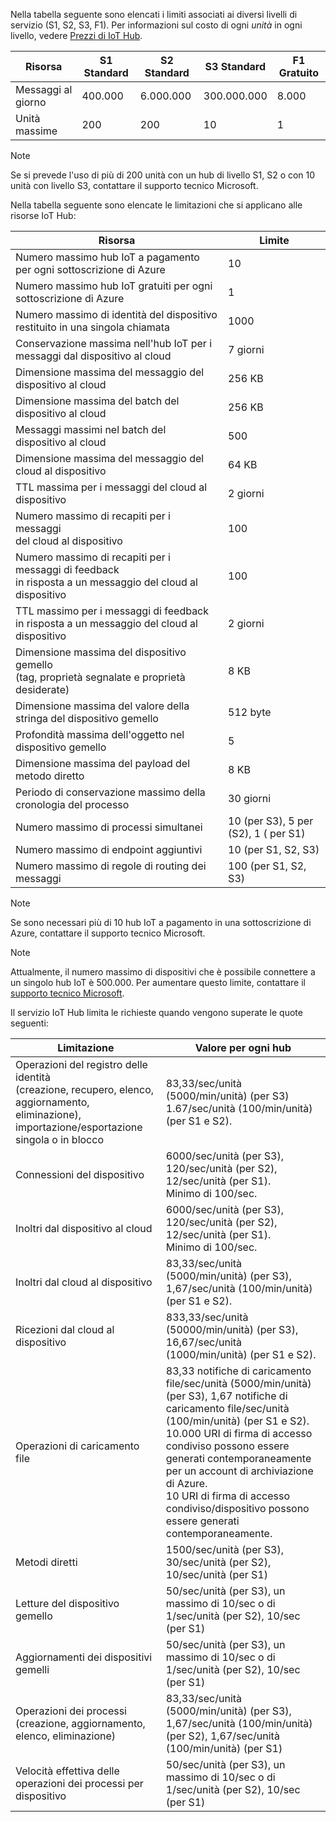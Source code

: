 Nella tabella seguente sono elencati i limiti associati ai diversi livelli di servizio (S1, S2, S3, F1). Per informazioni sul costo di ogni *unità* in ogni livello, vedere [Prezzi di IoT Hub](https://azure.microsoft.com/pricing/details/iot-hub/).

| Risorsa | S1 Standard | S2 Standard | S3 Standard | F1 Gratuito |
| --- | --- | --- | --- | --- |
| Messaggi al giorno |400.000 |6.000.000 |300.000.000 |8.000 |
| Unità massime |200 |200 |10 |1 |

> [!NOTE]
> Se si prevede l'uso di più di 200 unità con un hub di livello S1, S2 o con 10 unità con livello S3, contattare il supporto tecnico Microsoft.
> 
> 

Nella tabella seguente sono elencate le limitazioni che si applicano alle risorse IoT Hub:

| Risorsa | Limite |
| --- | --- |
| Numero massimo hub IoT a pagamento per ogni sottoscrizione di Azure |10 |
| Numero massimo hub IoT gratuiti per ogni sottoscrizione di Azure |1 |
| Numero massimo di identità del dispositivo<br/> restituito in una singola chiamata |1000 |
| Conservazione massima nell'hub IoT per i messaggi dal dispositivo al cloud |7 giorni |
| Dimensione massima del messaggio del dispositivo al cloud |256 KB |
| Dimensione massima del batch del dispositivo al cloud |256 KB |
| Messaggi massimi nel batch del dispositivo al cloud |500 |
| Dimensione massima del messaggio del cloud al dispositivo |64 KB |
| TTL massima per i messaggi del cloud al dispositivo |2 giorni |
| Numero massimo di recapiti per i messaggi  <br/> del cloud al dispositivo |100 |
| Numero massimo di recapiti per i messaggi di feedback  <br/> in risposta a un messaggio del cloud al dispositivo |100 |
| TTL massimo per i messaggi di feedback  <br/> in risposta a un messaggio del cloud al dispositivo |2 giorni |
| Dimensione massima del dispositivo gemello <br/> (tag, proprietà segnalate e proprietà desiderate) | 8 KB |
| Dimensione massima del valore della stringa del dispositivo gemello | 512 byte |
| Profondità massima dell'oggetto nel dispositivo gemello | 5 |
| Dimensione massima del payload del metodo diretto | 8 KB |
| Periodo di conservazione massimo della cronologia del processo | 30 giorni |
| Numero massimo di processi simultanei | 10 (per S3), 5 per (S2), 1 ( per S1) |
| Numero massimo di endpoint aggiuntivi | 10 (per S1, S2, S3) |
| Numero massimo di regole di routing dei messaggi | 100 (per S1, S2, S3) |


> [!NOTE]
> Se sono necessari più di 10 hub IoT a pagamento in una sottoscrizione di Azure, contattare il supporto tecnico Microsoft.


> [!NOTE]
> Attualmente, il numero massimo di dispositivi che è possibile connettere a un singolo hub IoT è 500.000. Per aumentare questo limite, contattare il [supporto tecnico Microsoft](https://azure.microsoft.com/en-us/support/options/).

Il servizio IoT Hub limita le richieste quando vengono superate le quote seguenti:

| Limitazione | Valore per ogni hub |
| --- | --- |
| Operazioni del registro delle identità <br/> (creazione, recupero, elenco, aggiornamento, eliminazione), <br/> importazione/esportazione singola o in blocco |83,33/sec/unità (5000/min/unità) (per S3) <br/> 1.67/sec/unità (100/min/unità) (per S1 e S2). |
| Connessioni del dispositivo |6000/sec/unità (per S3), 120/sec/unità (per S2), 12/sec/unità (per S1). <br/>Minimo di 100/sec. |
| Inoltri dal dispositivo al cloud |6000/sec/unità (per S3), 120/sec/unità (per S2), 12/sec/unità (per S1). <br/>Minimo di 100/sec. |
| Inoltri dal cloud al dispositivo | 83,33/sec/unità (5000/min/unità) (per S3), 1,67/sec/unità (100/min/unità) (per S1 e S2). |
| Ricezioni dal cloud al dispositivo |833,33/sec/unità (50000/min/unità) (per S3), 16,67/sec/unità (1000/min/unità) (per S1 e S2). |
| Operazioni di caricamento file |83,33 notifiche di caricamento file/sec/unità (5000/min/unità) (per S3), 1,67 notifiche di caricamento file/sec/unità (100/min/unità) (per S1 e S2). <br/> 10.000 URI di firma di accesso condiviso possono essere generati contemporaneamente per un account di archiviazione di Azure.<br/> 10 URI di firma di accesso condiviso/dispositivo possono essere generati contemporaneamente. |
| Metodi diretti | 1500/sec/unità (per S3), 30/sec/unità (per S2), 10/sec/unità (per S1) |
| Letture del dispositivo gemello | 50/sec/unità (per S3), un massimo di 10/sec o di 1/sec/unità (per S2), 10/sec (per S1) |
| Aggiornamenti dei dispositivi gemelli | 50/sec/unità (per S3), un massimo di 10/sec o di 1/sec/unità (per S2), 10/sec (per S1) |
| Operazioni dei processi <br/> (creazione, aggiornamento, elenco, eliminazione) | 83,33/sec/unità (5000/min/unità) (per S3), 1,67/sec/unità (100/min/unità) (per S2), 1,67/sec/unità (100/min/unità) (per S1) |
| Velocità effettiva delle operazioni dei processi per dispositivo | 50/sec/unità (per S3), un massimo di 10/sec o di 1/sec/unità (per S2), 10/sec (per S1) |
